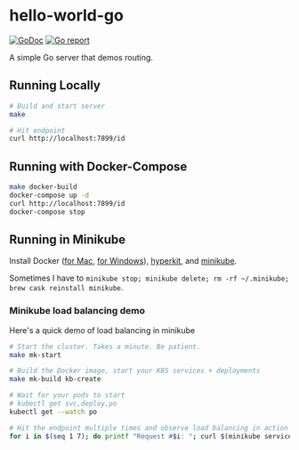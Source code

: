 # hello-world-go
[![GoDoc](https://godoc.org/github.com/kevinmichaelchen/hello-world-go?status.svg)](https://godoc.org/github.com/kevinmichaelchen/hello-world-go)
[![Go report](http://goreportcard.com/badge/kevinmichaelchen/hello-world-go)](http://goreportcard.com/report/kevinmichaelchen/hello-world-go)

A simple Go server that demos routing.

## Running Locally

```bash
# Build and start server
make

# Hit endpoint
curl http://localhost:7899/id
```

## Running with Docker-Compose
```bash
make docker-build
docker-compose up -d
curl http://localhost:7899/id
docker-compose stop
```

## Running in Minikube
Install Docker ([for Mac](https://docs.docker.com/docker-for-mac/install/), [for Windows](https://docs.docker.com/docker-for-windows/install/)), 
[hyperkit](https://github.com/kubernetes/minikube/blob/master/docs/drivers.md#hyperkit-driver), and 
[minikube](https://github.com/kubernetes/minikube#installation).

Sometimes I have to `minikube stop; minikube delete; rm -rf ~/.minikube; brew cask reinstall minikube`.

### Minikube load balancing demo
Here's a quick demo of load balancing in minikube
```bash
# Start the cluster. Takes a minute. Be patient.
make mk-start

# Build the Docker image, start your K8S services + deployments
make mk-build kb-create

# Wait for your pods to start
# kubectl get svc,deploy,po
kubectl get --watch po

# Hit the endpoint multiple times and observe load balancing in action
for i in $(seq 1 7); do printf "Request #$i: "; curl $(minikube service hello-world-go-api --url)/id; echo ""; done
```
